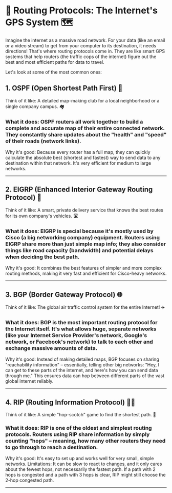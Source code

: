 # 🚦 Routing Protocols: The Internet's GPS System 🗺️ </br>

Imagine the internet as a massive road network. For your data (like an email or a video stream) to get from your computer to its destination, it needs directions! That's where routing protocols come in. They are like smart GPS systems that help routers (the traffic cops of the internet) figure out the best and most efficient paths for data to travel.

Let's look at some of the most common ones:

## 1. OSPF (Open Shortest Path First) 🧭 </br>
Think of it like: A detailed map-making club for a local neighborhood or a single company campus. 🏘️

### What it does: OSPF routers all work together to build a complete and accurate map of their entire connected network. They constantly share updates about the "health" and "speed" of their roads (network links).
Why it's good: Because every router has a full map, they can quickly calculate the absolute best (shortest and fastest) way to send data to any destination within that network. It's very efficient for medium to large networks.

---

## 2. EIGRP (Enhanced Interior Gateway Routing Protocol) 🧠 </br>
Think of it like: A smart, private delivery service that knows the best routes for its own company's vehicles. 🛣️

### What it does: EIGRP is special because it's mostly used by Cisco (a big networking company) equipment. Routers using EIGRP share more than just simple map info; they also consider things like road capacity (bandwidth) and potential delays when deciding the best path.
Why it's good: It combines the best features of simpler and more complex routing methods, making it very fast and efficient for Cisco-heavy networks.

---

## 3. BGP (Border Gateway Protocol) 🌐 </br>
Think of it like: The global air traffic control system for the entire Internet! ✈️

### What it does: BGP is the most important routing protocol for the Internet itself. It's what allows huge, separate networks (like your Internet Service Provider's network, Google's network, or Facebook's network) to talk to each other and exchange massive amounts of data.
Why it's good: Instead of making detailed maps, BGP focuses on sharing "reachability information" – essentially, telling other big networks: "Hey, I can get to these parts of the internet, and here's how you can send data through me." This ensures data can hop between different parts of the vast global internet reliably.

---

## 4. RIP (Routing Information Protocol) 🚶‍♂️ </br>
Think of it like: A simple "hop-scotch" game to find the shortest path. 📏

### What it does: RIP is one of the oldest and simplest routing protocols. Routers using RIP share information by simply counting "hops" – meaning, how many other routers they need to go through to reach a destination.
Why it's good: It's easy to set up and works well for very small, simple networks.
Limitations: It can be slow to react to changes, and it only cares about the fewest hops, not necessarily the fastest path. If a path with 2 hops is congested and a path with 3 hops is clear, RIP might still choose the 2-hop congested path.

---

